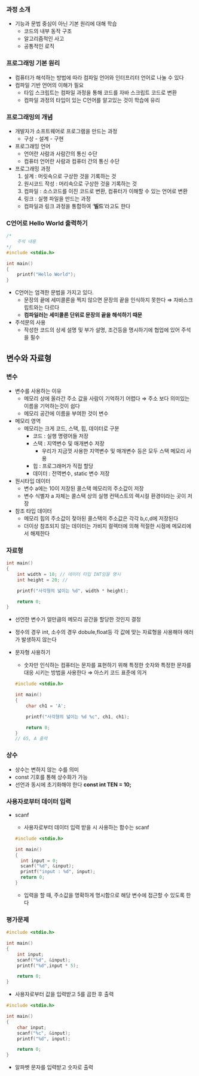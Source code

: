 ### 과정 소개

- 기능과 문법 중심이 아닌 기본 원리에 대해 학습
  - 코드의 내부 동작 구조
  - 알고리즘적인 사고
  - 공통적인 로직

### 프로그래밍 기본 원리

- 컴퓨터가 해석하는 방법에 따라 컴파일 언어와 인터프리터 언어로 나눌 수 있다
- 컴파일 기반 언어의 이해가 필요
  - 타입 스크립트는 컴파일 과정을 통해 코드를 자바 스크립트 코드로 변환
  - 컴파일 과정의 타입이 있는 C언어를 알고있는 것이 학습에 유리

### 프로그래밍의 개념

- 개발자가 소프트웨어로 프로그램을 만드는 과정
  - 구상 - 설계 - 구현
- 프로그래밍 언어
  - 언어란 사람과 사람간의 통신 수단
  - 컴퓨터 언어란 사람과 컴퓨터 간의 통신 수단
- 프로그래밍 과정
  1. 설계 : 머릿속으로 구상한 것을 기록하는 것
  2. 원시코드 작성 : 머리속으로 구상한 것을 기록하는 것
  3. 컴파일 : 소스코드를 이진 코드로 변환, 컴퓨터가 이해할 수 있는 언어로 변환
  4. 링크 : 실행 파일을 만드는 과정
  - 컴파일과 링크 과정을 통합하여 ‘**빌드**’라고도 한다

### C언어로 Hello World 출력하기

```c
/*
	주석 내용
*/
#include <stdio.h>

int main()
{
	printf("Hello World");
}
```

- C언어는 엄격한 문법을 가지고 있다.
  - 문장의 끝에 세미콜론을 찍지 않으면 문장의 끝을 인식하지 못한다 ⇒ 자바스크립트와는 다르다
  - **컴파일러는 세미콜론 단위로 문장의 끝을 해석하기 때문**
- 주석문의 사용
  - 작성한 코드의 상세 설명 및 부가 설명, 조건등을 명시하기에 협업에 있어 주석을 필수

## 변수와 자료형

### 변수

- 변수를 사용하는 이유
  - 메모리 상에 올라간 주소 값을 사람이 기억하기 어렵다 ⇒ 주소 보다 의미있는 이름을 기억하는것이 쉽다
  - 메모리 공간에 이름을 부여한 것이 변수
- 메모리 영역
  - 메모리는 크게 코드, 스택, 힙, 데이터로 구분
    - 코드 : 실행 명령어들 저장
    - 스택 : 지역변수 및 매개변수 저장
      - 우리가 지금껏 사용한 지역변수 및 매개변수 등은 모두 스택 메모리 사용
    - 힙 : 프로그래머가 직접 할당
    - 데이터 : 전역변수, static 변수 저장
- 원시타입 데이터
  - 변수 a에는 10이 저장된 콜스택 메모리의 주소값이 저장
  - 변수 식별자 a 자체는 콜스택 상의 실행 컨텍스트의 렉시컬 환경이라는 곳이 저장
- 참조 타입 데이터
  - 메모리 힙의 주소값이 젖아된 콜스택의 주소값은 각각 b,c,d에 저장된다
  - 더이상 참조되지 않는 데이터는 가비지 컬렉터에 의해 적절한 시점에 메모리에서 해제한다

### 자료형

```c
int main()
{
    int width = 10; // 데이터 타입 INT임을 명시
    int height = 20; //

    printf("사각형의 넓이는 %d", width * height);

    return 0;
}

```

- 선언한 변수가 얼만큼의 메모리 공간을 할당한 것인지 결정
- 정수의 경우 int, 소수의 경우 dobule,float등 각 값에 맞는 자료형을 사용해야 에러가 발생하지 않는다
- 문자형 사용하기

  - 숫자만 인식하는 컴퓨터는 문자를 표현하기 위해 특정한 숫자와 특정한 문자를 대응 시키는 방법을 사용한다 ⇒ 아스키 코드 표준에 의거

  ```c
  #include <stdio.h>

  int main()
  {
      char ch1 = 'A';

      printf("사각형의 넓이는 %d %c", ch1, ch1);

      return 0;
  }
  // 65, A 출력
  ```

### 상수

- 상수는 변하지 않는 수를 의미
- const 기호를 통해 상수화가 가능
- 선언과 동시에 초기화해야 한다 **const int TEN = 10;**

### 사용자로부터 데이터 입력

- scanf

  - 사용자로부터 데이터 입력 받을 시 사용하는 함수는 scanf

  ```c
  #include <stdio.h>

  int main()
  {
  	int input = 0;
  	scanf("%d", &input);
  	printf("input : %d", input);
  	return 0;
  }
  ```

  - 입력을 할 때, 주소값을 명확하게 명시함으로 해당 변수에 접근할 수 있도록 한다

### 평가문제

```c
#include <stdio.h>

int main()
{
    int input;
    scanf("%d", &input);
    printf("%d",input * 5);

    return 0;
}

```

- 사용자로부터 값을 입력받고 5를 곱한 후 출력

```c
#include <stdio.h>

int main()
{
    char input;
    scanf("%c", &input);
    printf("%d", input);

    return 0;
}

```

- 알파벳 문자를 입력받고 숫자로 출력
